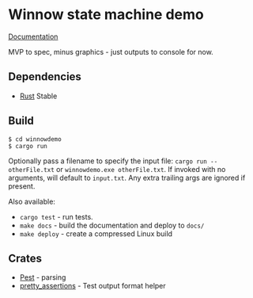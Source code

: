 # Winnow state machine demo

[Documentation](https://deciduously.github.io/winnowdemo/winnow_sm/index.html)

MVP to spec, minus graphics - just outputs to console for now.

## Dependencies

- [Rust](https://rustup.rs/) Stable

## Build

```
$ cd winnowdemo
$ cargo run
```

Optionally pass a filename to specify the input file: `cargo run -- otherFile.txt` or `winnowdemo.exe otherFile.txt`. If invoked with no arguments, will default to `input.txt`. Any extra trailing args are ignored if present.

Also available:

- `cargo test` - run tests.
- `make docs` - build the documentation and deploy to `docs/`
- `make deploy` - create a compressed Linux build

## Crates

- [Pest](https://pest.rs) - parsing
- [pretty_assertions](https://crates.io/crates/pretty_assertions) - Test output format helper
